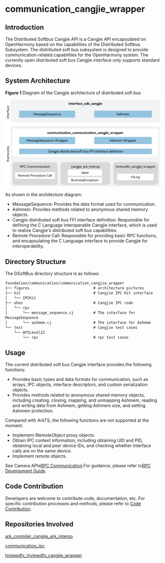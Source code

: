 # communication_cangjie_wrapper

## Introduction

The Distributed Softbus Cangjie API is a Cangjie API encapsulated on OpenHarmony based on the capabilities of the Distributed Softbus Subsystem. The distributed soft bus subsystem is designed to provide communication-related capabilities for the OpenHarmony system. The currently open distributed soft bus Cangjie interface only supports standard devices.

## System Architecture

**Figure 1** Diagram of the Cangjie architecture of distributed soft bus

![Diagram of the Cangjie architecture of distributed soft bus](figures/commounication_cangjie_wrapper_architecture_en.png)

As shown in the architecture diagram:

- MessageSequence: Provides the data format used for communication.
- Ashmem: Provides methods related to anonymous shared memory objects.
- Cangjie distributed soft bus FFI interface definition: Responsible for defining the C Language interoperable Cangjie interface, which is used to realize Cangjie's distributed soft bus capabilities.
- Remote Procedure Call: Responsible for providing basic RPC functions, and encapsulating the C Language interface to provide Cangjie for interoperability.

## Directory Structure

The DSoftBus directory structure is as follows:

```
foundation/communication/communication_cangjie_wrapper
├── figures                             # architecture pictures
├── kit                                 # Cangjie IPC Kit interface
│   └── IPCKit
├── ohos                                # Cangjie IPC code
│   └── rpc
│       └── message_sequence.cj         # The interface for MessageSequence
│       └── ashmem.cj                   # The interface for Ashmem
└── test                                # Cangjie test cases
    └── APILevel22
        └── rpc                         # rpc test cases
```

## Usage

The current distributed soft bus Cangjie interface provides the following functions:

- Provides basic types and data formats for communication, such as arrays, IPC objects, interface descriptors, and custom serialization objects.
- Provides methods related to anonymous shared memory objects, including creating, closing, mapping, and unmapping Ashmem, reading and writing data from Ashmem, getting Ashmem size, and setting Ashmem protection.

Compared with ArkTS, the following functions are not supported at the moment:

- Implement IRemoteObject proxy objects.
- Obtain IPC context information, including obtaining UID and PID, obtaining local and peer device IDs, and checking whether interface calls are on the same device.
- Implement remote objects.

See Camera APIs[RPC Communication](https://gitcode.com/openharmony-sig/arkcompiler_cangjie_ark_interop/blob/master/doc/API_Reference/source_en/apis/IPCKit/cj-apis-rpc.md).For guidance, please refer to[RPC Development Guide](https://gitcode.com/openharmony-sig/arkcompiler_cangjie_ark_interop/blob/master/doc/Dev_Guide/source_en/ipc/cj-ipc-rpc-overview.md).

## Code Contribution

Developers are welcome to contribute code, documentation, etc. For specific contribution processes and methods, please refer to [Code Contribution](https://gitcode.com/openharmony/docs/blob/master/en/contribute/code-contribution.md).

## Repositories Involved

[ark_compiler_cangjie_ark_interop](https://gitcode.com/openharmony-sig/arkcompiler_cangjie_ark_interop)

[communication_ipc](https://gitcode.com/openharmony/communication_ipc)

[hiviewdfx_hiviewdfx_cangjie_wrapper](https://gitcode.com/openharmony-sig/hiviewdfx_hiviewdfx_cangjie_wrapper)
